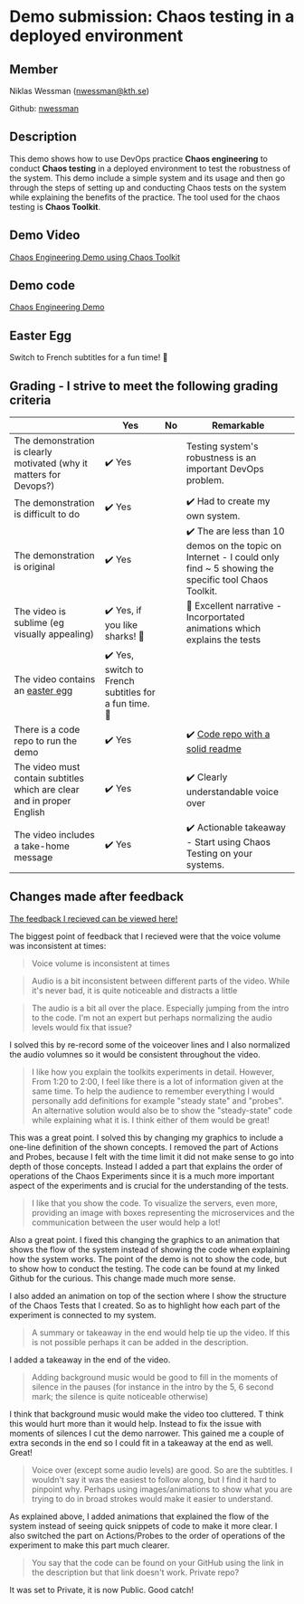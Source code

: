 # Demo submission: Chaos testing in a deployed environment

## Member 

Niklas Wessman (nwessman@kth.se)

Github: [nwessman](https://github.com/nwessman)

## Description

This demo shows how to use DevOps practice **Chaos engineering** to conduct **Chaos testing** in a deployed environment to test the robustness of the system. This demo include a simple system and its usage and then go through the steps of setting up and conducting Chaos tests on the system while explaining the benefits of the practice. The tool used for the chaos testing is **Chaos Toolkit**.

## Demo Video

[Chaos Engineering Demo using Chaos Toolkit](https://youtu.be/6Oq9Zq6DVeg)

## Demo code

[Chaos Engineering Demo](https://github.com/nwessman/Chaos-Engineering-Demo)

## Easter Egg

Switch to French subtitles for a fun time! :tada:


## Grading - I strive to meet the following grading criteria

|                                             | Yes | No | Remarkable |
|-------------------------------------------- | ----|----|-------------|
|The demonstration is clearly motivated (why it matters for Devops?) | :heavy_check_mark: Yes |  | Testing system's robustness is an important DevOps problem. |
|The demonstration is difficult to do | :heavy_check_mark: Yes |  | :heavy_check_mark:  Had to create my own system. |
|The demonstration is original | :heavy_check_mark: Yes |  | :heavy_check_mark: The are less than 10 demos on the topic on Internet - I could only find  ~ 5 showing the specific tool Chaos Toolkit. |
|The video is sublime (eg visually appealing) |:heavy_check_mark: Yes, if you like sharks! 🦈  |  | 🦈  Excellent narrative - Incorportated animations which explains the tests |
|The video contains an [easter egg](https://github.com/OrkoHunter/python-easter-eggs) | :heavy_check_mark: Yes, switch to French subtitles for a fun time. :tada:  |  |  |
|There is a code repo to run the demo  | :heavy_check_mark: Yes |  | :heavy_check_mark: [Code repo with a solid readme](https://github.com/nwessman/Chaos-Engineering-Demo) |
|The video must contain subtitles which are clear and in proper English |:heavy_check_mark:  Yes |  | :heavy_check_mark:  Clearly understandable voice over |
|The video includes a take-home message | :heavy_check_mark:  Yes |  |:heavy_check_mark: Actionable takeaway - Start using Chaos Testing on your systems. |


## Changes made after feedback

[The feedback I recieved can be viewed here!](https://github.com/KTH/devops-course/pull/1498)

The biggest point of feedback that I recieved were that the voice volume was inconsistent at times:

>Voice volume is inconsistent at times

> Audio is a bit inconsistent between different parts of the video. While it's never bad, it is quite noticeable and distracts a little

> The audio is a bit all over the place. Especially jumping from the intro to the code. I'm not an expert but perhaps normalizing the audio levels would fix that issue?


 I solved this by re-record some of the voiceover lines and I also normalized the audio volumnes so it would be consistent throughout the video.

 > I like how you explain the toolkits experiments in detail. However, From 1:20 to 2:00, I feel like there is a lot of information given at the same time. To help the audience to remember everything I would personally add definitions for example "steady state" and "probes". An alternative solution would also be to show the "steady-state" code while explaining what it is. I think either of them would be great!

This was a great point. I solved this by changing my graphics to include a one-line definition of the shown concepts. I removed the part of Actions and Probes, because I felt with the time limit it did not make sense to go into depth of those concepts. Instead I added a part that explains the order of operations of the Chaos Experiments since it is a much more important aspect of the experiments and is crucial for the understanding of the tests.

> I like that you show the code. To visualize the servers, even more, providing an image with boxes representing the microservices and the communication between the user would help a lot!

Also a great point. I fixed this changing the graphics to an animation that shows the flow of the system instead of showing the code when explaining how the system works. The point of the demo is not to show the code, but to show how to conduct the testing. The code can be found at my linked Github for the curious. This change made much more sense. 

I also added an animation on top of the section where I show the structure of the Chaos Tests that I created. So as to highlight how each part of the experiment is connected to my system.

> A summary or takeaway in the end would help tie up the video. If this is not possible perhaps it can be added in the description.

I added a takeaway in the end of the video.

> Adding background music would be good to fill in the moments of silence in the pauses (for instance in the intro by the 5, 6 second mark; the silence is quite noticeable otherwise)

I think that background music would make the video too cluttered. T think this would hurt more than it would help. Instead to fix the issue with moments of silences I cut the demo narrower. This gained me a couple of extra seconds in the end so I could fit in a takeaway at the end as well. Great!

> Voice over (except some audio levels) are good. So are the subtitles. I wouldn't say it was the easiest to follow along, but I find it hard to pinpoint why. Perhaps using images/animations to show what you are trying to do in broad strokes would make it easier to understand.

As explained above, I added animations that explained the flow of the system instead of seeing quick snippets of code to make it more clear. I also switched the part on Actions/Probes to the order of operations of the experiment to make this part much clearer.

> You say that the code can be found on your GitHub using the link in the description but that link doesn't work. Private repo?

It was set to Private, it is now Public. Good catch!

